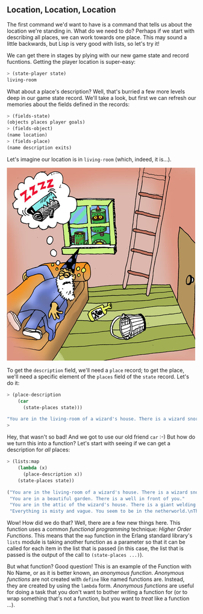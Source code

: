 ## Location, Location, Location

The first command we'd want to have is a command that tells us about the location we're standing in. What do we need to do? Perhaps if we start with describing all places, we can work towards one place. This may sound a little backwards, but Lisp is very good with lists, so let's try it!

We can get there in stages by plying with our new game state and record fucntions. Getting the player location is super-easy:

```lisp
> (state-player state)
living-room
```

What about a place's description? Well, that's burried a few more levels deep in our game state record. We'll take a look, but first we can refresh our memories about the fields defined in the records:

```lisp
> (fields-state)
(objects places player goals)
> (fields-object)
(name location)
> (fields-place)
(name description exits)
```

Let's imagine our location is in ``living-room`` (which, indeed, it is...).

![](images/living_room.jpg)

To get the ``description`` field, we'll need a ``place`` record; to get the place, we'll need a specific element of the ``places`` field of the ``state`` record. Let's do it:

```lisp
> (place-description
    (car
      (state-places state)))
```
```lisp
"You are in the living-room of a wizard's house. There is a wizard snoring loudly on the couch."
>
```

Hey, that wasn't so bad! And we got to use our old friend ``car`` :-) But how do we turn this into a function? Let's start with seeing if we can get a description for *all* places:

```lisp
> (lists:map
    (lambda (x)
      (place-description x))
    (state-places state))
```
```lisp
("You are in the living-room of a wizard's house. There is a wizard snoring loudly on the couch."
 "You are in a beautiful garden. There is a well in front of you."
 "You are in the attic of the wizard's house. There is a giant welding torch in the corner."
 "Everything is misty and vague. You seem to be in the netherworld.\nThere are no exits.\nYou could be here for a long time.")
```

Wow! How did we do that? Well, there are a few new things here. This function uses a common *functional programming* technique: *Higher Order Functions*. This means that the ``map`` function in the Erlang standard library's ``lists`` module is taking another function as a parameter so that it can be called for each item in the list that is passed (in this case, the list that is passed is the output of the call to ``(state-places ...)``).

But what function? Good question! This is an example of the Function with No Name, or as it is better known, an *anonymous function*. *Anonymous functions* are not created with ``define`` like named functions are. Instead, they are created by using the ``lambda`` form. *Anonymous functions* are useful for doing a task that you don't want to bother writing a function for (or to wrap something that's not a function, but you want to *treat* like a function ...).
